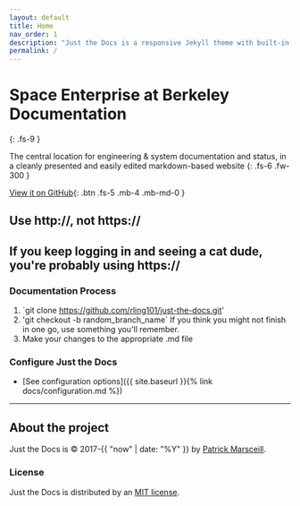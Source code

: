```yaml
---
layout: default
title: Home
nav_order: 1
description: "Just the Docs is a responsive Jekyll theme with built-in search that is easily customizable and hosted on GitHub Pages."
permalink: /
---
```


# Space Enterprise at Berkeley Documentation
{: .fs-9 }

The central location for engineering & system documentation and status, in a cleanly presented and easily edited markdown-based website
{: .fs-6 .fw-300 }

[View it on GitHub](https://github.com/rling101/just-the-docs){: .btn .fs-5 .mb-4 .mb-md-0 }


## Use http://, not https://
If you keep logging in and seeing a cat dude, you're probably using https://
---
### Documentation Process
1. `git clone https://github.com/rling101/just-the-docs.git'
2. 'git checkout -b random_branch_name` If you think you might not finish in one go, use something you'll remember.
3. Make your changes to the appropriate .md file


### Configure Just the Docs

- [See configuration options]({{ site.baseurl }}{% link docs/configuration.md %})

---

## About the project

Just the Docs is &copy; 2017-{{ "now" | date: "%Y" }} by [Patrick Marsceill](http://patrickmarsceill.com).

### License

Just the Docs is distributed by an [MIT license](https://github.com/pmarsceill/just-the-docs/tree/master/LICENSE.txt).
